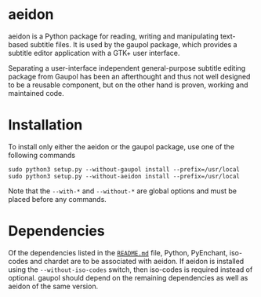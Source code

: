 aeidon
======

aeidon is a Python package for reading, writing and manipulating
text-based subtitle files. It is used by the gaupol package, which
provides a subtitle editor application with a GTK+ user interface.

Separating a user-interface independent general-purpose subtitle editing
package from Gaupol has been an afterthought and thus not well designed
to be a reusable component, but on the other hand is proven, working and
maintained code.

Installation
============

To install only either the aeidon or the gaupol package, use one
of the following commands

    sudo python3 setup.py --without-gaupol install --prefix=/usr/local
    sudo python3 setup.py --without-aeidon install --prefix=/usr/local

Note that the `--with-*` and `--without-*` are global options and must
be placed before any commands.

Dependencies
============

Of the dependencies listed in the [`README.md`](README.md) file, Python,
PyEnchant, iso-codes and chardet are to be associated with aeidon. If
aeidon is installed using the `--without-iso-codes` switch, then
iso-codes is required instead of optional. gaupol should depend on the
remaining dependencies as well as aeidon of the same version.
